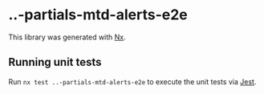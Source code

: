 # ..-partials-mtd-alerts-e2e

This library was generated with [Nx](https://nx.dev).

## Running unit tests

Run `nx test ..-partials-mtd-alerts-e2e` to execute the unit tests via [Jest](https://jestjs.io).
